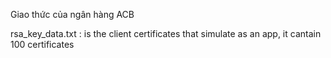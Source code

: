 Giao thức của ngân hàng ACB

rsa_key_data.txt : is the client certificates that simulate as an app, it cantain 100 certificates
